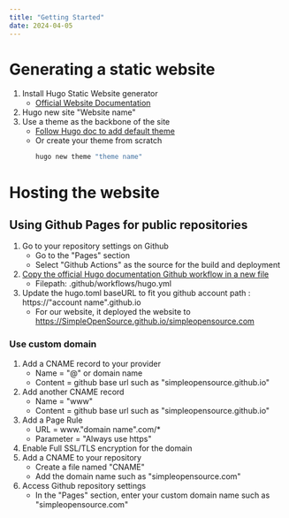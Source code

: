 ```yaml
---
title: "Getting Started"
date: 2024-04-05
---
```


# Generating a static website

1. Install Hugo Static Website generator
    * [Official Website Documentation](https://gohugo.io/)
2. Hugo new site "Website name"
3. Use a theme as the backbone of the site
    * [Follow Hugo doc to add default theme](https://gohugo.io/getting-started/quick-start/)
    * Or create your theme from scratch 
        ```bash
        hugo new theme "theme name"
        ````

# Hosting the website

## Using Github Pages for public repositories
1. Go to your repository settings on Github
    * Go to the "Pages" section
    * Select "Github Actions" as the source for the build and deployment
2. [Copy the official Hugo documentation Github workflow in a new file](https://gohugo.io/hosting-and-deployment/hosting-on-github/)
    * Filepath: .github/workflows/hugo.yml
3. Update the hugo.toml baseURL to fit you github account path : https://"account name".github.io
    * For our website, it deployed the website to https://SimpleOpenSource.github.io/simpleopensource.com

### Use custom domain
1. Add a CNAME record to your provider
    * Name = "@" or domain name
    * Content = github base url such as "simpleopensource.github.io"
2. Add another CNAME record
    * Name = "www"
    * Content = github base url such as "simpleopensource.github.io"
3. Add a Page Rule
    * URL = www."domain name".com/*
    * Parameter = "Always use https"
4. Enable Full SSL/TLS encryption for the domain
5. Add a CNAME to your repository
    * Create a file named "CNAME"
    * Add the domain name such as "simpleopensource.com"
6. Access Github repository settings
    * In the "Pages" section, enter your custom domain name such as "simpleopensource.com"


